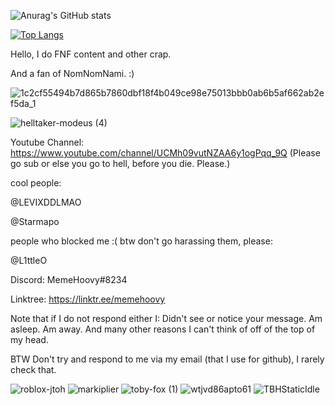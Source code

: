 ![Anurag's GitHub stats](https://github-readme-stats.vercel.app/api?username=MemeHoovy&show_icons=true&theme=radical&count_private=true)

[![Top Langs](https://github-readme-stats.vercel.app/api/top-langs/?username=MemeHoovy)](https://github.com/anuraghazra/github-readme-stats)

Hello, I do FNF content and other crap.

And a fan of NomNomNami. :)

![1c2cf55494b7d865b7860dbf18f4b049ce98e75013bbb0ab6b5af662ab2ef5da_1](https://user-images.githubusercontent.com/97995998/183731547-9340824f-8e5f-4e96-8d4e-7206c9acce04.jpg)

![helltaker-modeus (4)](https://user-images.githubusercontent.com/97995998/184876571-97b808ce-20d6-45d4-b2ac-92d53e8ef1d1.gif)

Youtube Channel: https://www.youtube.com/channel/UCMh09vutNZAA6y1ogPqq_9Q
(Please go sub or else you go to hell, before you die. Please.)

cool people:

@LEVIXDDLMAO

@Starmapo

people who blocked me :( btw don't go harassing them, please:

@L1ttleO

Discord: MemeHoovy#8234

Linktree: https://linktr.ee/memehoovy

Note that if I do not respond either I:
Didn't see or notice your message.
Am asleep.
Am away.
And many other reasons I can't think of off of the top of my head.

BTW Don't try and respond to me via my email (that I use for github), I rarely check that.

![roblox-jtoh](https://user-images.githubusercontent.com/97995998/184887524-87a15734-2543-4700-87d9-e3133a8764ad.gif)
![markiplier](https://user-images.githubusercontent.com/97995998/184887543-c1affb7b-25cc-4adc-8cc4-e3f0f7b0adb6.gif)
![toby-fox (1)](https://user-images.githubusercontent.com/97995998/185806316-553b254b-73e3-41fa-9220-ea79eb6ed449.gif)
![wtjvd86apto61](https://user-images.githubusercontent.com/97995998/190933827-883837cb-5c67-4670-8d40-f3ffb5a93dd3.png)
![TBHStaticIdle](https://user-images.githubusercontent.com/97995998/191402204-01f3e2df-d82e-44ff-9380-ac2e821ac79e.png)


